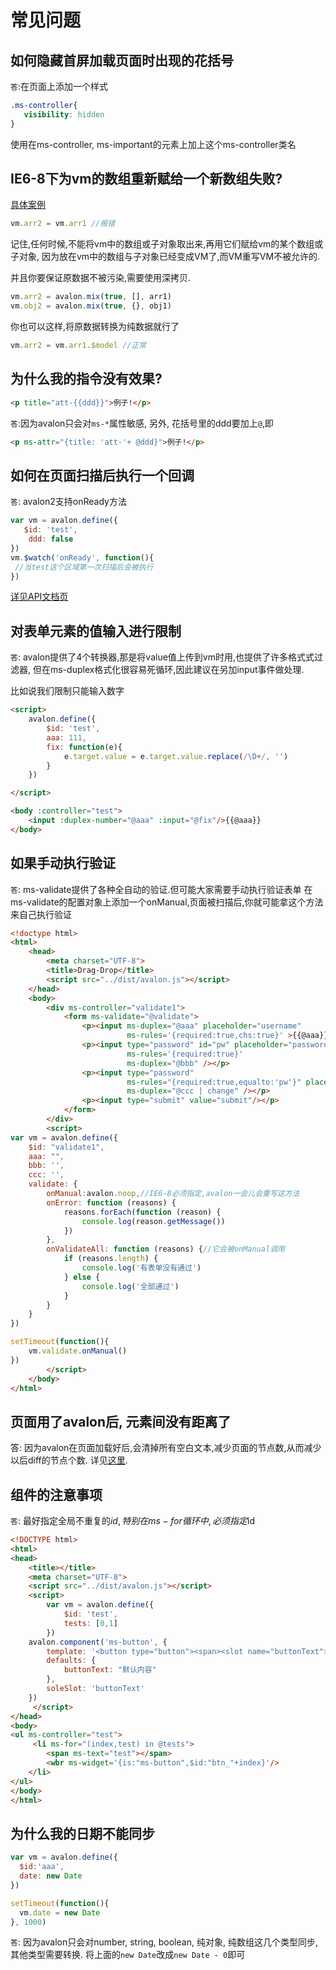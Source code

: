 <!-- toc -->
# 常见问题


## 如何隐藏首屏加载页面时出现的花括号 ##
`答`:在页面上添加一个样式

```css
.ms-controller{
   visibility: hidden
}
```

使用在ms-controller, ms-important的元素上加上这个ms-controller类名

## IE6-8下为vm的数组重新赋给一个新数组失败? ##
[具体案例](https://github.com/RubyLouvre/avalon/issues/1531)
```javascript
vm.arr2 = vm.arr1 //报错

```
记住,任何时候,不能将vm中的数组或子对象取出来,再用它们赋给vm的某个数组或子对象,
因为放在vm中的数组与子对象已经变成VM了,而VM重写VM不被允许的.

并且你要保证原数据不被污染,需要使用深拷贝.
```javascript
vm.arr2 = avalon.mix(true, [], arr1)
vm.obj2 = avalon.mix(true, {}, obj1)

```
你也可以这样,将原数据转换为纯数据就行了
```javascript
vm.arr2 = vm.arr1.$model //正常

```
## 为什么我的指令没有效果? ##

```html
<p title="att-{{ddd}}">例子!</p>

```  
     
`答`:因为avalon只会对`ms-*`属性敏感, 另外, 花括号里的ddd要加上`@`,即
```html
<p ms-attr="{title: 'att-'+ @ddd}">例子!</p>

```

## 如何在页面扫描后执行一个回调 ##
`答`: avalon2支持onReady方法

```javascript
var vm = avalon.define({
   $id: 'test',
    ddd: false
})
vm.$watch('onReady', function(){
 //当test这个区域第一次扫描后会被执行
})
```
[详见API文档页](http://avalonjs.coding.me/cn/api.html#scan)

## 对表单元素的值输入进行限制

`答`: avalon提供了4个转换器,那是将value值上传到vm时用,也提供了许多格式式过滤器,
但在ms-duplex格式化很容易死循环,因此建议在另加input事件做处理.

比如说我们限制只能输入数字
```html
<script>
    avalon.define({
        $id: 'test',
        aaa: 111,
        fix: function(e){
            e.target.value = e.target.value.replace(/\D+/, '')
        }
    })

</script>

<body :controller="test">
    <input :duplex-number="@aaa" :input="@fix"/>{{@aaa}}
</body>


```


## 如果手动执行验证 ##

`答`: ms-validate提供了各种全自动的验证.但可能大家需要手动执行验证表单
在ms-validate的配置对象上添加一个onManual,页面被扫描后,你就可能拿这个方法来自己执行验证

```html
<!doctype html>
<html>
    <head>
        <meta charset="UTF-8">
        <title>Drag-Drop</title>
        <script src="../dist/avalon.js"></script>
    </head>
    <body>
        <div ms-controller="validate1">
            <form ms-validate="@validate">
                <p><input ms-duplex="@aaa" placeholder="username"
                          ms-rules='{required:true,chs:true}' >{{@aaa}}</p>
                <p><input type="password" id="pw" placeholder="password"
                          ms-rules='{required:true}' 
                          ms-duplex="@bbb" /></p>
                <p><input type="password" 
                          ms-rules="{required:true,equalto:'pw'}" placeholder="再填一次"
                          ms-duplex="@ccc | change" /></p>
                <p><input type="submit" value="submit"/></p>
            </form>
        </div>
        <script>
var vm = avalon.define({
    $id: "validate1",
    aaa: "",
    bbb: '',
    ccc: '',
    validate: {
        onManual:avalon.noop,//IE6-8必须指定,avalon一会儿会重写这方法
        onError: function (reasons) {
            reasons.forEach(function (reason) {
                console.log(reason.getMessage())
            })
        },
        onValidateAll: function (reasons) {//它会被onManual调用
            if (reasons.length) {
                console.log('有表单没有通过')
            } else {
                console.log('全部通过')
            }
        }
    }
})

setTimeout(function(){
    vm.validate.onManual()
})
        </script>
    </body>
</html>
```

## 页面用了avalon后, 元素间没有距离了

答: 因为avalon在页面加载好后,会清掉所有空白文本,减少页面的节点数,从而减少以后diff的节点个数. 详见[这里](virtualdom.md).

## 组件的注意事项 ##

`答`: 最好指定全局不重复的$id,特别在ms-for循环中,必须指定$id
```html
<!DOCTYPE html>
<html>
<head>
    <title></title>
    <meta charset="UTF-8">
    <script src="../dist/avalon.js"></script>
    <script>
        var vm = avalon.define({
            $id: 'test',
            tests: [0,1]
        })
    avalon.component('ms-button', {
        template: '<button type="button"><span><slot name="buttonText"></slot></span></button>',
        defaults: {
            buttonText: "默认内容"
        },
        soleSlot: 'buttonText'
    })
     </script>
</head>
<body>
<ul ms-controller="test">
     <li ms-for="(index,test) in @tests">
        <span ms-text="test"></span>
        <wbr ms-widget='{is:"ms-button",$id:"btn_"+index}'/>
    </li>
</ul>
</body>
</html>
```

## 为什么我的日期不能同步
```javascript
var vm = avalon.define({
  $id:'aaa',
  date: new Date
})

setTimeout(function(){
  vm.date = new Date
}, 1000)

```

`答`: 因为avalon只会对number, string, boolean, 纯对象, 纯数组这几个类型同步, 其他类型需要转换.
将上面的`new Date`改成`new Date - 0`即可
